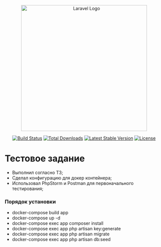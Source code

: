 <p align="center"><a href="https://laravel.com" target="_blank"><img src="https://raw.githubusercontent.com/laravel/art/master/logo-lockup/5%20SVG/2%20CMYK/1%20Full%20Color/laravel-logolockup-cmyk-red.svg" width="400" alt="Laravel Logo"></a></p>

<p align="center">
<a href="https://github.com/laravel/framework/actions"><img src="https://github.com/laravel/framework/workflows/tests/badge.svg" alt="Build Status"></a>
<a href="https://packagist.org/packages/laravel/framework"><img src="https://img.shields.io/packagist/dt/laravel/framework" alt="Total Downloads"></a>
<a href="https://packagist.org/packages/laravel/framework"><img src="https://img.shields.io/packagist/v/laravel/framework" alt="Latest Stable Version"></a>
<a href="https://packagist.org/packages/laravel/framework"><img src="https://img.shields.io/packagist/l/laravel/framework" alt="License"></a>
</p>

# Тестовое задание

- Выполнил согласно ТЗ;
- Сделал конфигурацию для докер контейнера;
- Использовал PhpStorm и Postman для первоначального тестирования;

### Порядок установки

- docker-compose build app
- docker-compose up -d
- docker-compose exec app composer install
- docker-compose exec app php artisan key:generate
- docker-compose exec app php artisan migrate
- docker-compose exec app php artisan db:seed
